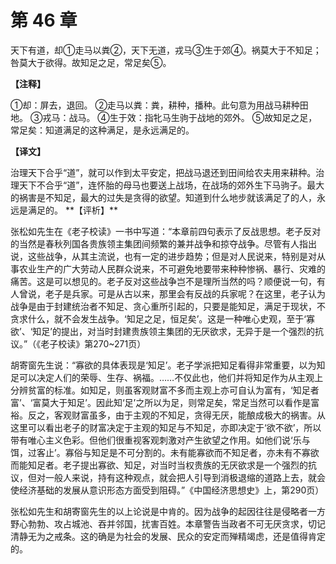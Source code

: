 # 第 46 章

天下有道，却①走马以粪②，天下无道，戎马③生于郊④。祸莫大于不知足；咎莫大于欲得。故知足之足，常足矣⑤。

**【注释】**

①却：屏去，退回。
②走马以粪：粪，耕种，播种。此句意为用战马耕种田地。
③戎马：战马。
④生于效：指牝马生驹于战地的郊外。
⑤故知足之足，常足矣：知道满足的这种满足，是永远满足的。

**【译文】**

治理天下合乎“道”，就可以作到太平安定，把战马退还到田间给农夫用来耕种。治理天下不合乎“道”，连怀胎的母马也要送上战场，在战场的郊外生下马驹子。最大的祸害是不知足，最大的过失是贪得的欲望。知道到什么地步就该满足了的人，永远是满足的。
\**【评析】**

张松如先生在《老子校读》一书中写道：“本章前四句表示了反战思想。老子反对的当然是春秋列国各贵族领主集团间频繁的兼并战争和掠夺战争。尽管有人指出说，这些战争，从其主流说，也有一定的进步趋势；但是对人民说来，特别是对从事农业生产的广大劳动人民群众说来，不可避免地要带来种种惨祸、暴行、灾难的痛苦。这是可以想见的。老子反对这些战争岂不是理所当然的吗？顺便说一句，有人曾说，老子是兵家。可是从古以来，那里会有反战的兵家呢？在这里，老子认为战争是由于封建统治者不知足、贪心重所引起的，只要是能知足，满足于现状，不贪求什么，就不会发生战争。‘知足之足，恒足矣’。这是一种唯心史观，至于‘寡欲’、‘知足’的提出，对当时封建贵族领主集团的无厌欲求，无异于是一个强烈的抗议。”（《老子校读》第270~271页）

胡寄窗先生说：“寡欲的具体表现是‘知足’。老子学派把知足看得非常重要，以为知足可以决定人们的荣辱、生存、祸福。……不仅此也，他们并将知足作为从主观上分辨贫富的标准。如知足，则虽客观财富不多而主观上亦可自认为富有，‘知足者富’、‘富莫大于知足’。因此知‘足’之所以为足，则常足矣，常足当然可以看作是富裕。反之，客观财富虽多，由于主观的不知足，贪得无厌，能酿成极大的祸害。从这里可以看出老子的财富决定于主观的知足与不知足，亦即决定于‘欲不欲’，所以带有唯心主义色彩。但他们很重视客观刺激对产生欲望之作用。如他们说‘乐与饵，过客止’。寡俗与知足是不可分割的。未有能寡欲而不知足者，亦未有不寡欲而能知足者。老子提出寡欲、知足，对当时当权贵族的无厌欲求是一个强烈的抗议，但对一般人来说，持有这种观点，就会把人引导到消极退缩的道路上去，就会使经济基础的发展从意识形态方面受到阻碍。”《中国经济思想史》上，第290页）

张松如先生和胡寄窗先生的以上论说是中肯的。因为战争的起因往往是侵略者一方野心勃勃、攻占城池、吞并邻国，扰害百姓。本章警告当政者不可无厌贪求，切记清静无为之戒条。这的确是为社会的发展、民众的安定而殚精竭虑，还是值得肯定的。

